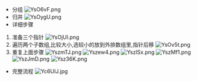 - 分组
![YsO6vF.png](https://s1.ax1x.com/2020/05/15/YsO6vF.png)
- 归并
![YsOygU.png](https://s1.ax1x.com/2020/05/15/YsOygU.png)
- 详细步骤
1. 准备三个指针
![YsOjUI.png](https://s1.ax1x.com/2020/05/15/YsOjUI.png)
2. 遍历两个子数组,比较大小,选较小的放到外排数组里,指针后移
![YsOv5t.png](https://s1.ax1x.com/2020/05/15/YsOv5t.png)
3. 重复上面步骤
![YszmTJ.png](https://s1.ax1x.com/2020/05/15/YszmTJ.png)
![Yszew4.png](https://s1.ax1x.com/2020/05/15/Yszew4.png)
![YszlSx.png](https://s1.ax1x.com/2020/05/15/YszlSx.png)
![YszMf1.png](https://s1.ax1x.com/2020/05/15/YszMf1.png)
![YszJmD.png](https://s1.ax1x.com/2020/05/15/YszJmD.png)
![Ysz36K.png](https://s1.ax1x.com/2020/05/15/Ysz36K.png)

- 完整流程
![Yc6UIJ.jpg](https://s1.ax1x.com/2020/05/16/Yc6UIJ.jpg)






